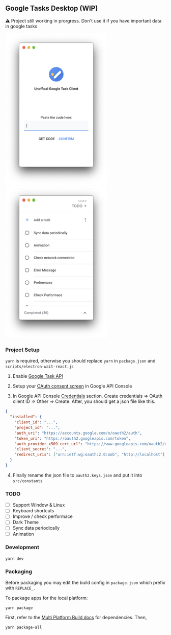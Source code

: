 ## Google Tasks Desktop (WIP)

:warning: Project still working in prorgress. Don't use it if you have important data in google tasks

<div>
  <img src="./screenshot/1.png" width="320px">
  <img src="./screenshot/2.png" width="320px">
</div>

### Project Setup

`yarn` is required, otherwise you should replace `yarn` in `package.json` and `scripts/electron-wait-react.js`

1. Enable [Google Task API](https://console.developers.google.com/apis/library/tasks.googleapis.com)

2. Setup your [OAuth consent screen](https://console.developers.google.com/apis/credentials/consent) in Google API Console

3. In Google API Console [Credentials](https://console.developers.google.com/apis/credentials) section.
   Create credentials => OAuth client ID => Other => Create. After, you should get a json file like this.

```json
{
  "installed": {
    "client_id": "...",
    "project_id": "...",
    "auth_uri": "https://accounts.google.com/o/oauth2/auth",
    "token_uri": "https://oauth2.googleapis.com/token",
    "auth_provider_x509_cert_url": "https://www.googleapis.com/oauth2/v1/certs",
    "client_secret": "...",
    "redirect_uris": ["urn:ietf:wg:oauth:2.0:oob", "http://localhost"]
  }
}
```

4. Finally rename the json file to `oauth2.keys.json` and put it into `src/constants`

### TODO

- [ ] Support Window & Linux
- [ ] Keyboard shortcuts
- [ ] Improve / check performace
- [ ] Dark Theme
- [ ] Sync data periodically
- [ ] Animation

### Development

```
yarn dev
```

### Packaging

Before packaging you may edit the build config in `package.json` which prefix with `REPLACE_`.

To package apps for the local platform:

```
yarn package
```

First, refer to the [Multi Platform Build docs](https://www.electron.build/multi-platform-build) for dependencies. Then,

```
yarn package-all
```
